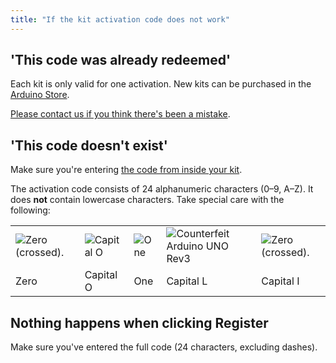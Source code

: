 ```yaml
---
title: "If the kit activation code does not work"
---
```


## 'This code was already redeemed'

Each kit is only valid for one activation. New kits can be purchased in the [Arduino Store](https://store.arduino.cc/collections/kits).

[Please contact us if you think there's been a mistake](https://www.arduino.cc/en/contact-us/).

## 'This code doesn't exist'

Make sure you're entering [the code from inside your kit](https://support.arduino.cc/hc/en-us/articles/4402999992850).

The activation code consists of 24 alphanumeric characters (0–9, A–Z). It does **not** contain lowercase characters. Take special care with the following:

<table class="img-captions">
  <tr>
    <td><img src="https://content.arduino.cc/assets/activation_code_char_zero_trim.png" alt="Zero (crossed)."></td>
    <td><img src="https://content.arduino.cc/assets/activation_code_char_O_trim.png" alt="Capital O"></td>
    <td><img src="https://content.arduino.cc/assets/activation_code_char_one.png" alt="One"></td>
    <td><img src="https://content.arduino.cc/assets/activation_code_char_L.png" alt="Counterfeit Arduino UNO Rev3""></td>
    <td><img src="https://content.arduino.cc/assets/activation_code_char_I.png" alt="Zero (crossed)."></td>
  </tr>
  <tr>
    <td>Zero</td>
    <td>Capital O</td>
    <td>One</td>
    <td>Capital L</td>
    <td>Capital I</td>
  </tr>
</table>

## Nothing happens when clicking Register

Make sure you've entered the full code (24 characters, excluding dashes).
